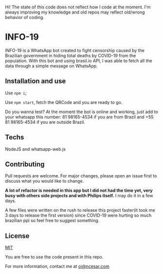 Hi! The state of this code does not reflect how I code at the moment. I'm always improving my knowledge and old repos may reflect old/wrong behavior of coding.

# INFO-19

INFO-19 is a WhatsApp bot created to fight censorship caused by the Brazilian government in hiding total deaths by COVID-19 from the population. With this bot and using brasil.io API, I was able to fetch all the data through a simple message on WhatsApp.

## Installation and use

Use `npm i`;

Use `npm start`, fetch the QRCode and you are ready to go.

Do you wanna test? At the moment the bot is online and working, just add to your whatsapp this number: 81 98165-4534 if you are from Brazil and +55 81 98165-4534 if you are outside Brazil.

## Techs

NodeJS and whatsapp-web.js

## Contributing

Pull requests are welcome. For major changes, please open an issue first to discuss what you would like to change.

**A lot of refactor is needed in this app but I did not had the time yet, very busy with others side projects and with Philips itself.**
I may do it in a few days.

A few files were written on the rush to release this project faster(it took me 3 days to release the first version) since COVID-19 were hurting so much brazilian ppl so feel free to suggest something.

## License

[MIT](https://choosealicense.com/licenses/mit/)

You are free to use the code present in this repo.

For more information, contact me at oi@ncesar.com

